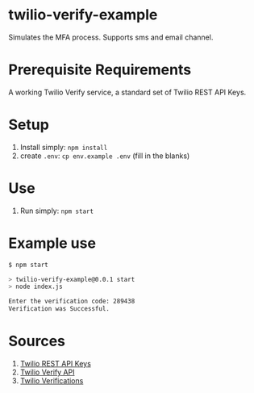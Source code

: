 # twilio-verify-example

Simulates the MFA process. Supports sms and email channel. 

# Prerequisite Requirements

A working Twilio Verify service, a standard set of Twilio REST API Keys.

# Setup

1. Install simply: `npm install`
2. create `.env`: `cp env.example .env` (fill in the blanks)

# Use

1. Run simply: `npm start`

# Example use

```bash
$ npm start

> twilio-verify-example@0.0.1 start
> node index.js

Enter the verification code: 289438
Verification was Successful. 
```

# Sources
1. [Twilio REST API Keys](https://www.twilio.com/docs/iam/api-keys)
2. [Twilio Verify API](https://www.twilio.com/docs/verify/api)
3. [Twilio Verifications](https://www.twilio.com/docs/verify/api/verification)

